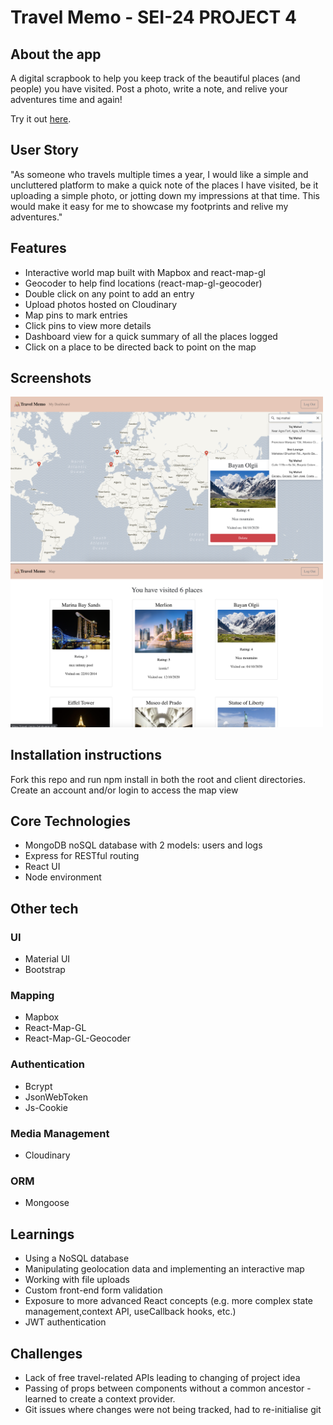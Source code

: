 # Travel Memo - SEI-24 PROJECT 4

## About the app
A digital scrapbook to help you keep track of the beautiful places (and people) you have visited. Post a photo, write a note, and relive your adventures time and again!

Try it out [here](https://travel-memo.herokuapp.com/).

## User Story
"As someone who travels multiple times a year, I would like a simple and uncluttered platform to make a quick note of the places I have visited, be it uploading a simple photo, or jotting down my impressions at that time. This would make it easy for me to showcase my footprints and relive my adventures."

## Features
* Interactive world map built with Mapbox and react-map-gl
* Geocoder to help find locations (react-map-gl-geocoder)
* Double click on any point to add an entry
* Upload photos hosted on Cloudinary
* Map pins to mark entries
* Click pins to view more details
* Dashboard view for a quick summary of all the places logged
* Click on a place to be directed back to point on the map

## Screenshots
<img src= "./screenshots/map.png" alt=map width="500px"/><img src= "./screenshots/dashboard.png" alt=dashboard width="500px" />

## Installation instructions
Fork this repo and run npm install in both the root and client directories. Create an account and/or login to access the map view

## Core Technologies
* MongoDB noSQL database with 2 models: users and logs
* Express for RESTful routing
* React UI
* Node environment

## Other tech
### UI
* Material UI
* Bootstrap

### Mapping
* Mapbox
* React-Map-GL
* React-Map-GL-Geocoder

### Authentication
* Bcrypt
* JsonWebToken
* Js-Cookie

### Media Management
* Cloudinary

### ORM
* Mongoose

## Learnings
* Using a NoSQL database
* Manipulating geolocation data and implementing an interactive map
* Working with file uploads
* Custom front-end form validation
* Exposure to more advanced React concepts (e.g. more complex state management,context API, useCallback hooks, etc.)
* JWT authentication

## Challenges
* Lack of free travel-related APIs leading to changing of project idea
* Passing of props between components without a common ancestor - learned to create a context provider.
* Git issues where changes were not being tracked, had to re-initialise git





